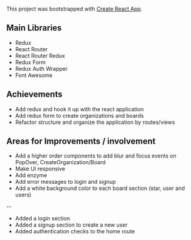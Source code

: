 This project was bootstrapped with [Create React App](https://github.com/facebookincubator/create-react-app).

## Main Libraries

* Redux
* React Router
* React Router Redux
* Redux Form
* Redux Auth Wrapper
* Font Awesome

## Achievements

* Add redux and hook it up with the react application
* Add redux form to create organizations and boards
* Refactor structure and organize the application by routes/views

## Areas for Improvements / involvement

* Add a higher order components to add blur and focus events on PopOver, CreateOrganization/Board
* Make UI responsive
* Add enzyme
* Add error messages to login and signup
* Add a white background color to each board section (star, user and users)

--

* Added a login section
* Added a signup section to create a new user
* Added authentication checks to the home route 